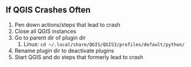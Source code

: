 ## If QGIS Crashes Often

1. Pen down actions/steps that lead to crash
1. Close all QGIS instances
1. Go to parent dir of plugin dir
   1. Linux: `cd ~/.local/share/QGIS/QGIS3/profiles/default/python/`
2. Rename plugin dir to deactivate plugins
3. Start QGIS and do steps that formerly lead to crash

